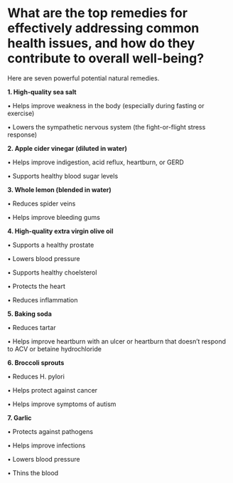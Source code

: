 # What are the top remedies for effectively addressing common health issues, and how do they contribute to overall well-being?

Here are seven powerful potential natural remedies.

**1\. High-quality sea salt**

• Helps improve weakness in the body (especially during fasting or exercise)

• Lowers the sympathetic nervous system (the fight-or-flight stress response)

**2\. Apple cider vinegar (diluted in water)**

• Helps improve indigestion, acid reflux, heartburn, or GERD

• Supports healthy blood sugar levels

**3\. Whole lemon (blended in water)**

• Reduces spider veins

• Helps improve bleeding gums

**4\. High-quality extra virgin olive oil**

• Supports a healthy prostate

• Lowers blood pressure

• Supports healthy choelsterol

• Protects the heart

• Reduces inflammation

**5\. Baking soda**

• Reduces tartar

• Helps improve heartburn with an ulcer or heartburn that doesn’t respond to ACV or betaine hydrochloride

**6\. Broccoli sprouts**

• Reduces H. pylori

• Helps protect against cancer

• Helps improve symptoms of autism

**7\. Garlic**

• Protects against pathogens

• Helps improve infections

• Lowers blood pressure

• Thins the blood